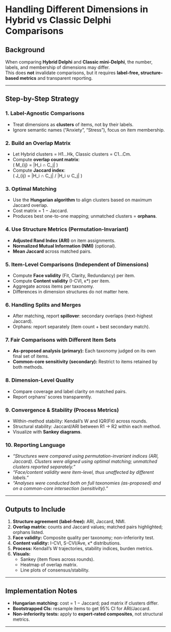 # Handling Different Dimensions in Hybrid vs Classic Delphi Comparisons

## Background

When comparing **Hybrid Delphi** and **Classic mini-Delphi**, the number, labels, and membership of dimensions may differ.  
This does **not** invalidate comparisons, but it requires **label-free, structure-based metrics** and transparent reporting.

---

## Step-by-Step Strategy

### 1. Label-Agnostic Comparisons
- Treat dimensions as **clusters** of items, not by their labels.  
- Ignore semantic names (“Anxiety”, “Stress”), focus on item membership.

### 2. Build an Overlap Matrix
- Let Hybrid clusters = H1...Hk, Classic clusters = C1...Cm.  
- Compute **overlap count matrix**:  
  \( M_{ij} = |H_i ∩ C_j| \)  
- Compute **Jaccard index**:  
  \( J_{ij} = |H_i ∩ C_j| / |H_i ∪ C_j| \)

### 3. Optimal Matching
- Use the **Hungarian algorithm** to align clusters based on maximum Jaccard overlap.  
- Cost matrix = 1 − Jaccard.  
- Produces best one-to-one mapping; unmatched clusters = **orphans**.

### 4. Use Structure Metrics (Permutation-Invariant)
- **Adjusted Rand Index (ARI)** on item assignments.  
- **Normalized Mutual Information (NMI)** (optional).  
- **Mean Jaccard** across matched pairs.

### 5. Item-Level Comparisons (Independent of Dimensions)
- Compute **Face validity** (Fit, Clarity, Redundancy) per item.  
- Compute **Content validity** (I-CVI, κ*) per item.  
- Aggregate across items per taxonomy.  
- Differences in dimension structures do not matter here.

### 6. Handling Splits and Merges
- After matching, report **spillover**: secondary overlaps (next-highest Jaccard).  
- Orphans: report separately (item count + best secondary match).

### 7. Fair Comparisons with Different Item Sets
- **As-proposed analysis (primary):** Each taxonomy judged on its own final set of items.  
- **Common-core sensitivity (secondary):** Restrict to items retained by both methods.

### 8. Dimension-Level Quality
- Compare coverage and label clarity on matched pairs.  
- Report orphans’ scores transparently.

### 9. Convergence & Stability (Process Metrics)
- Within-method stability: Kendall’s W and IQR(Fit) across rounds.  
- Structural stability: Jaccard/ARI between R1 → R2 within each method.  
- Visualize with **Sankey diagrams**.

### 10. Reporting Language
- *“Structures were compared using permutation-invariant indices (ARI, Jaccard). Clusters were aligned using optimal matching; unmatched clusters reported separately.”*  
- *“Face/content validity were item-level, thus unaffected by different labels.”*  
- *“Analyses were conducted both on full taxonomies (as-proposed) and on a common-core intersection (sensitivity).”*

---

## Outputs to Include

1. **Structure agreement (label-free):** ARI, Jaccard, NMI.  
2. **Overlap matrix:** counts and Jaccard values; matched pairs highlighted; orphans listed.  
3. **Face validity:** Composite quality per taxonomy; non-inferiority test.  
4. **Content validity:** I-CVI, S-CVI/Ave, κ* distributions.  
5. **Process:** Kendall’s W trajectories, stability indices, burden metrics.  
6. **Visuals:**  
   - Sankey (item flows across rounds).  
   - Heatmap of overlap matrix.  
   - Line plots of consensus/stability.

---

## Implementation Notes

- **Hungarian matching:** cost = 1 − Jaccard; pad matrix if clusters differ.  
- **Bootstrapped CIs:** resample items to get 95% CI for ARI/Jaccard.  
- **Non-inferiority tests:** apply to **expert-rated composites**, not structural metrics.

---
